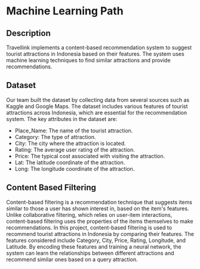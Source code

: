 # Machine Learning Path

## Description
Travellink  implements a content-based recommendation system to suggest tourist attractions in Indonesia based on their features. The system uses machine learning techniques to find similar attractions and provide recommendations.

## Dataset
Our team built the dataset by collecting data from several sources such as Kaggle and Google Maps. The dataset includes various features of tourist attractions across Indonesia, which are essential for the recommendation system. The key attributes in the dataset are:

- Place_Name: The name of the tourist attraction.
- Category: The type of attraction.
- City: The city where the attraction is located.
- Rating: The average user rating of the attraction.
- Price: The typical cost associated with visiting the attraction.
- Lat: The latitude coordinate of the attraction.
- Long: The longitude coordinate of the attraction.

## Content Based Filtering
Content-based filtering is a recommendation technique that suggests items similar to those a user has shown interest in, based on the item's features. Unlike collaborative filtering, which relies on user-item interactions, content-based filtering uses the properties of the items themselves to make recommendations. In this project, content-based filtering is used to recommend tourist attractions in Indonesia by comparing their features. The features considered include Category, City, Price, Rating, Longitude, and Latitude. By encoding these features and training a neural network, the system can learn the relationships between different attractions and recommend similar ones based on a query attraction.

